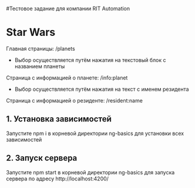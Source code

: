 #Тестовое задание для компании RIT Automation
# Star Wars

Главная страницы: /planets

- Выбор осуществляется путём нажатия на текстовый блок с названием планеты

Страница с информацией о планете: /info:planet

- Выбор осуществляется путём нажатия на текст с именем резидента

Страница с информацией о резиденте: /resident:name

## 1. Установка зависимостей

Запустите npm i в корневой директории ng-basics для установки всех зависимостей

## 2. Запуск сервера

Запустите npm start в корневой директории ng-basics для запуска сервера по адресу http://localhost:4200/
